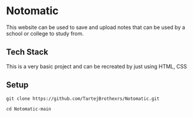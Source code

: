 
# Notomatic

This website can be used to save and upload notes that can be used by a school or college to study from.

## Tech Stack

This is a very basic project and can be recreated by just using HTML, CSS

## Setup

```git clone https://github.com/TartejBrothexrs/Notomatic.git```

```cd Notomatic-main```
